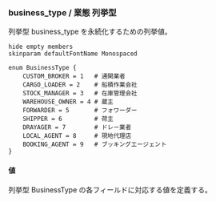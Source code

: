 ### business_type / 業態 列挙型

列挙型 business_type を永続化するための列挙値。

```plantuml
hide empty members
skinparam defaultFontName Monospaced

enum BusinessType {
    CUSTOM_BROKER = 1   # 通関業者
    CARGO_LOADER = 2    # 船積作業会社
    STOCK_MANAGER = 3   # 在庫管理会社
    WAREHOUSE_OWNER = 4 # 蔵主
    FORWARDER = 5       # フォワーダー
    SHIPPER = 6         # 荷主
    DRAYAGER = 7        # ドレー業者
    LOCAL_AGENT = 8     # 現地代理店
    BOOKING_AGENT = 9   # ブッキングエージェント
}
```

#### 値

列挙型 BusinessType の各フィールドに対応する値を定義する。
